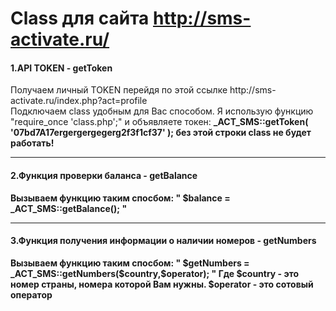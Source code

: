 # Class для сайта http://sms-activate.ru/
<body>
  <h4>1.API TOKEN - getToken</h4>
  <p>Получаем личный TOKEN перейдя по этой ссылке http://sms-activate.ru/index.php?act=profile<br/>
  Подключаем class удобным для Вас способом. Я использую функцию "require_once 'class.php';" и объявляете токен:
  <b>_ACT_SMS::getToken( '07bd7A17ergergergegerg2f3f1cf37' ); <b/> без этой строки class не будет работать!
  </p>
  <hr>
  <h4>2.Функция проверки баланса - getBalance</h4>
  <p>Вызываем функцию таким спосбом:<b> " $balance = _ACT_SMS::getBalance(); " </b></p>
  <hr>
  <h4>3.Функция получения информации о наличии номеров - getNumbers </h4>
  <p> Вызываем функцию таким спосбом:<b> " $getNumbers = _ACT_SMS::getNumbers($country,$operator); " </b>
    Где $country - это номер страны, номера которой Вам нужны.
        $operator - это сотовый оператор
  </p>
</body>
